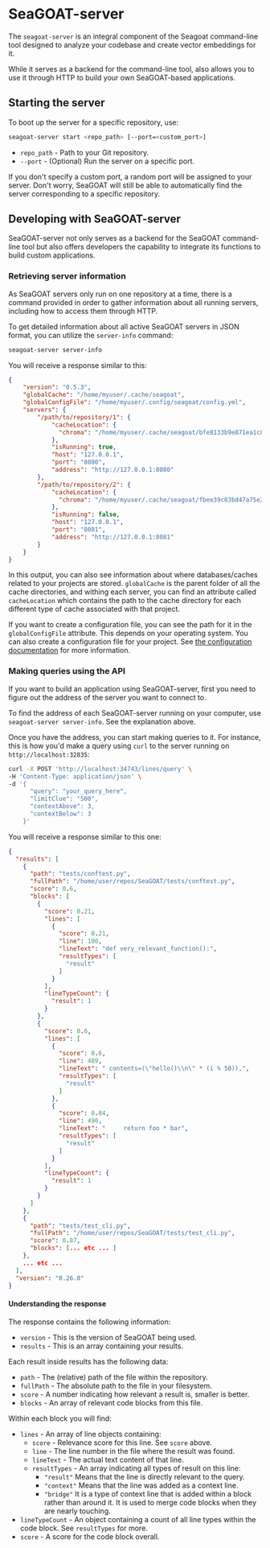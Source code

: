 <!-- markdownlint-disable MD046 -->
# SeaGOAT-server

The `seagoat-server` is an integral component of the Seagoat command-line tool
designed to analyze your codebase and create vector embeddings for it.

While it serves as a backend for the command-line tool, also allows you to
use it through HTTP to build your own SeaGOAT-based applications.

## Starting the server

To boot up the server for a specific repository, use:

```bash
seagoat-server start <repo_path> [--port=<custom_port>]
```

* `repo_path` - Path to your Git repository.
* `--port` - (Optional) Run the server on a specific port.

If you don't specify a custom port, a random port will be assigned to your
server. Don't worry, SeaGOAT will still be able to automatically find
the server corresponding to a specific repository.

## Developing with SeaGOAT-server

SeaGOAT-server not only serves as a backend for the SeaGOAT command-line tool
but also offers developers the capability to integrate its functions to build
custom applications.

### Retrieving server information

As SeaGOAT servers only run on one repository at a time, there is a command
provided in order to gather information about all running servers, including
how to access them through HTTP.

To get detailed information about all active SeaGOAT servers in JSON format,
you can utilize the `server-info` command:

```bash
seagoat-server server-info
```

You will receive a response similar to this:

```json
{
    "version": "0.5.3",
    "globalCache": "/home/myuser/.cache/seagoat",
    "globalConfigFile": "/home/myuser/.config/seagoat/config.yml",
    "servers": {
        "/path/to/repository/1": {
            "cacheLocation": {
              "chroma": "/home/myuser/.cache/seagoat/bfe8133b9e871ea1c8498a0"
            },
            "isRunning": true,
            "host": "127.0.0.1",
            "port": "8080",
            "address": "http://127.0.0.1:8080"
        },
        "/path/to/repository/2": {
            "cacheLocation": {
              "chroma": "/home/myuser/.cache/seagoat/fbee39c83bd47a75e2f839"
            },
            "isRunning": false,
            "host": "127.0.0.1",
            "port": "8081",
            "address": "http://127.0.0.1:8081"
        }
    }
}
```

In this output, you can also see information about where databases/caches
related to your projects are stored. `globalCache` is the parent folder of
all the cache directories, and withing each server, you can find an attribute
called `cacheLocation` which contains the path to the cache directory for
each different type of cache associated with that project.

If you want to create a configuration file, you can see the path for it
in the `globalConfigFile` attribute. This depends on your operating system.
You can also create a configuration file for your project. See
[the configuration documentation](configuration.md) for more information.

### Making queries using the API

If you want to build an application using SeaGOAT-server, first you need to
figure out the address of the server you want to connect to.

To find the address of each SeaGOAT-server running on
your computer, use `seagoat-server server-info`. See the explanation above.

Once you have the address, you can start making queries to it. For instance,
this is how you'd make a query using `curl` to the server running on
`http://localhost:32835`:

```bash
curl -X POST 'http://localhost:34743/lines/query' \
-H 'Content-Type: application/json' \
-d '{
      "query": "your_query_here",
      "limitClue": "500",
      "contextAbove": 3,
      "contextBelow": 3
    }'
```

You will receive a response similar to this one:

```json
{
  "results": [
    {
      "path": "tests/conftest.py",
      "fullPath": "/home/user/repos/SeaGOAT/tests/conftest.py",
      "score": 0.6,
      "blocks": [
        {
          "score": 0.21,
          "lines": [
            {
              "score": 0.21,
              "line": 100,
              "lineText": "def very_relevant_function():",
              "resultTypes": [
                "result"
              ]
            }
          ],
          "lineTypeCount": {
            "result": 1
          }
        },
        {
          "score": 0.6,
          "lines": [
            {
              "score": 0.6,
              "line": 489,
              "lineText": " contents=(\"hello()\\n\" * (i % 50)),",
              "resultTypes": [
                "result"
              ]
            },
            {
              "score": 0.84,
              "line": 490,
              "lineText": "     return foo * bar",
              "resultTypes": [
                "result"
              ]
            }
          ],
          "lineTypeCount": {
            "result": 1
          }
        }
      ]
    },
    {
      "path": "tests/test_cli.py",
      "fullPath": "/home/user/repos/SeaGOAT/tests/test_cli.py",
      "score": 0.87,
      "blocks": [... etc ... ]
    },
    ... etc ...
  ],
  "version": "0.26.0"
}
```

#### Understanding the response

The response contains the following information:

* `version` - This is the version of SeaGOAT being used.
* `results` - This is an array containing your results.

Each result inside results has the following data:

* `path` - The (relative) path of the file within the repository.
* `fullPath` - The absolute path to the file in your filesystem.
* `score` - A number indicating how relevant a result is, smaller is better.
* `blocks` - An array of relevant code blocks from this file.

Within each block you will find:

* `lines` - An array of line objects containing:
  * `score` - Relevance score for this line. See `score` above.
  * `line` - The line number in the file where the result was found.
  * `lineText` - The actual text content of that line.
  * `resultTypes` - An array indicating all types of result on this line:
    * `"result"` Means that the line is directly relevant to the query.
    * `"context"` Means that the line was added as a context line.
    * `"bridge"` It is a type of context line that is added within a block
    rather than around it. It is used to merge code blocks when they are
    nearly touching.
* `lineTypeCount` - An object containing a count of all line types within
  the code block. See `resultTypes` for more.
* `score` - A score for the code block overall.
